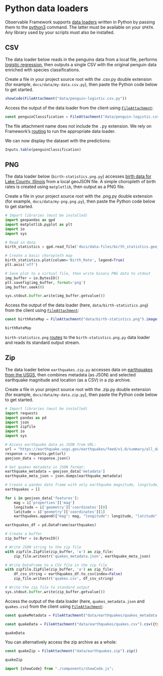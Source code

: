 # Python data loaders

Observable Framework supports [data loaders](https://observablehq.com/framework/loaders) written in Python by passing them to the [python3](https://www.python.org/) command. The latter must be available on your `$PATH`. Any library used by your scripts must also be installed.

## CSV

The data loader below reads in the penguins data from a local file, performs [logistic regression](https://en.wikipedia.org/wiki/Logistic_regression), then outputs a single CSV with the original penguin data enriched with species classifications.

Create a file in your project source root with the .csv.py double extension (for example, `docs/data/my-data.csv.py`), then paste the Python code below to get started.

<!-- TODO update with setup information, see: https://github.com/observablehq/framework/tree/main/examples/penguin-classification#reuse-this-example>-->

```js
showCode(FileAttachment("data/penguin-logistic.csv.py"))
```

Access the output of the data loader from the client using [`FileAttachment`](https://observablehq.com/framework/javascript/files):

```js echo
const penguinClassification = FileAttachment("data/penguin-logistic.csv").csv({typed: true});
```

<p class="tip">The file attachment name does not include the <tt>.py</tt> extension. We rely on Framework’s <a href="https://observablehq.com/framework/routing">routing</a> to run the appropriate data loader.

We can now display the dataset with the predictions:

```js echo
Inputs.table(penguinClassification)
```

<!-- End local testing of penguin-logistic.csv.py -->

## PNG

The data loader below (`birth-statistics.png.py`) accesses [birth data for Lake County, Illinois](https://data-lakecountyil.opendata.arcgis.com/datasets/lakecountyil::birth-statistics/explore) from a local geoJSON file. A simple choropleth of birth rates is created using `matplotlib`, then output as a PNG file.

Create a file in your project source root with the .png.py double extension (for example, `docs/data/my-png.png.py`), then paste the Python code below to get started.

```python
# Import libraries (must be installed)
import geopandas as gpd
import matplotlib.pyplot as plt
import io
import sys

# Read in data
birth_statistics = gpd.read_file('docs/data-files/birth_statistics.geojson')

# Create a basic choropleth map
birth_statistics.plot(column='Birth_Rate', legend=True)
plt.axis('off')

# Save plot to a virtual file, then write binary PNG data to stdout
img_buffer = io.BytesIO()
plt.savefig(img_buffer, format='png')
img_buffer.seek(0)

sys.stdout.buffer.write(img_buffer.getvalue())
```

Access the output of the data loader (here, `data/birth-statistics.png`) from the client using [`FileAttachment`](../javascript/files):

```js echo
const birthRateMap = FileAttachment("data/birth-statistics.png").image();
```

```js echo
birthRateMap
```

`birth-statistics.png` [routes](../loaders#routing) to the `birth-statistics.png.py` data loader and reads its standard output stream.

## Zip

The data loader below `earthquakes.zip.py` accesses data on [earthquakes from the USGS](https://www.usgs.gov/programs/earthquake-hazards/earthquakes), then combines metadata (as JSON) and selected earthquake magnitude and location (as a CSV) in a zip archive.

Create a file in your project source root with the .zip.py double extension (for example, `docs/data/my-data.zip.py`), then paste the Python code below to get started.

```python
# Import libraries (must be installed)
import requests
import pandas as pd
import json
import zipfile
import io
import sys

# Access earthquake data as JSON from URL:
url = "https://earthquake.usgs.gov/earthquakes/feed/v1.0/summary/all_day.geojson"
response = requests.get(url)
geojson_data = response.json()

# Get quakes metadata in JSON format:
earthquake_metadata = geojson_data['metadata']
earthquake_meta_json = json.dumps(earthquake_metadata)

# Create a pandas data frame with only earthquake magnitude, longitude, and latitude:
earthquakes = []

for i in geojson_data['features']:
    mag = i['properties']['mag']
    longitude = i['geometry']['coordinates'][0]
    latitude = i['geometry']['coordinates'][1]
    earthquakes.append({"mag": mag, "longitude": longitude, "latitude": latitude})

earthquakes_df = pd.DataFrame(earthquakes)

# Create a buffer
zip_buffer = io.BytesIO()

# Write JSON string to the zip file
with zipfile.ZipFile(zip_buffer, 'w') as zip_file:
    zip_file.writestr('quakes_metadata.json', earthquake_meta_json)

# Write DataFrame to a CSV file in the zip file
with zipfile.ZipFile(zip_buffer, 'a') as zip_file:
    df_csv_string = earthquakes_df.to_csv(index=False)
    zip_file.writestr('quakes.csv', df_csv_string)

# Write the zip file to standard output
sys.stdout.buffer.write(zip_buffer.getvalue())
```

Access the output of the data loader (here, `quakes_metadata.json` and `quakes.csv`) from the client using [`FileAttachment`](../javascript/files):

```js echo
const quakeMetadata = FileAttachment("data/earthquakes/quakes_metadata.json").json()
```

```js echo
const quakeData = FileAttachment("data/earthquakes/quakes.csv").csv({typed: true})
```

```js echo
quakeData
```

You can alternatively access the zip archive as a whole:

```js echo
const quakeZip = FileAttachment("data/earthquakes.zip").zip()
```

```js echo
quakeZip
```

```js
import {showCode} from "./components/showCode.js";
```
